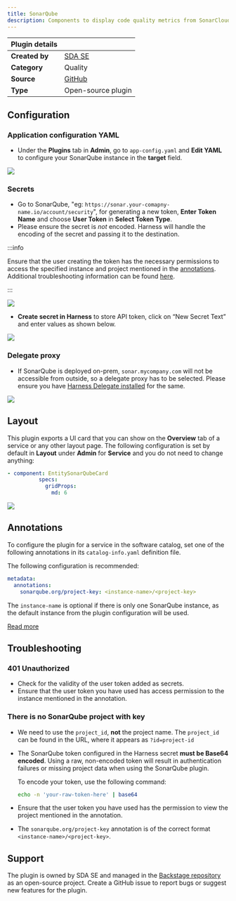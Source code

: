 ```yaml
---
title: SonarQube
description: Components to display code quality metrics from SonarCloud and SonarQube.
---
```


| Plugin details |                                                                                |
| -------------- | ------------------------------------------------------------------------------ |
| **Created by** | [SDA SE](https://sda.se/)                                                      |
| **Category**   | Quality                                                                        |
| **Source**     | [GitHub](https://github.com/backstage/community-plugins/tree/main/workspaces/sonarqube/plugins/sonarqube#sonarqube-plugin) |
| **Type**       | Open-source plugin                                                             |


## Configuration

### Application configuration YAML

- Under the **Plugins** tab in **Admin**, go to `app-config.yaml` and **Edit YAML** to configure your SonarQube instance in the **target** field.

![](./static/app-config-sq.png)

### Secrets

- Go to SonarQube, "eg: `https://sonar.your-comapny-name.io/account/security`", for generating a new token, **Enter Token Name** and choose **User Token** in **Select Token Type**. 
- Please ensure the secret is *not* encoded.  Harness will handle the encoding of the secret and passing it to the destination.

:::info

Ensure that the user creating the token has the necessary permissions to access the specified instance and project mentioned in the [annotations](/docs/internal-developer-portal/plugins/available-plugins/sonarqube#annotations). Additional troubleshooting information can be found [here](/docs/internal-developer-portal/plugins/available-plugins/sonarqube#troubleshooting).

:::

![](./static/add-secret-sq.png)

- **Create secret in Harness** to store API token, click on “New Secret Text” and enter values as shown below.

![](./static/create-secret-sq.png)

### Delegate proxy

- If SonarQube is deployed on-prem, `sonar.mycompany.com` will not be accessible from outside, so a delegate proxy has to be selected. Please ensure you have [Harness Delegate installed](https://developer.harness.io/docs/platform/delegates/install-delegates/overview) for the same. 

![](./static/sonar.png)

## Layout

This plugin exports a UI card that you can show on the **Overview** tab of a service or any other layout page.  The following configuration is set by default in **Layout** under **Admin** for **Service** and you do not need to change anything:

```yaml
- component: EntitySonarQubeCard
          specs:
            gridProps:
              md: 6
```

![](./static/sonar-card.png)

## Annotations

To configure the plugin for a service in the software catalog, set one of the following annotations in its `catalog-info.yaml` definition file.

The following configuration is recommended:

```YAML
metadata:
  annotations:
    sonarqube.org/project-key: <instance-name>/<project-key>
```
The `instance-name` is optional if there is only one SonarQube instance, as the default instance from the plugin configuration will be used.

[Read more](https://github.com/backstage/community-plugins/tree/main/workspaces/sonarqube/plugins/sonarqube#sonarqube-plugin)

## Troubleshooting

### 401 Unauthorized 

- Check for the validity of the user token added as secrets.
- Ensure that the user token you have used has access permission to the instance mentioned in the annotation.

### There is no SonarQube project with key 

- We need to use the `project_id`, **not** the project name. The `project_id` can be found in the URL, where it appears as `?id=project-id`

- The SonarQube token configured in the Harness secret **must be Base64 encoded**. Using a raw, non-encoded token will result in authentication failures or missing project data when using the SonarQube plugin.

  To encode your token, use the following command:

  ```bash
  echo -n 'your-raw-token-here' | base64
  ```

- Ensure that the user token you have used has the permission to view the project mentioned in the annotation.
- The `sonarqube.org/project-key` annotation is of the correct format `<instance-name>/<project-key>`. 

## Support

The plugin is owned by SDA SE and managed in the [Backstage repository](https://github.com/backstage/community-plugins/tree/main/workspaces/sonarqube/plugins) as an open-source project. Create a GitHub issue to report bugs or suggest new features for the plugin.
